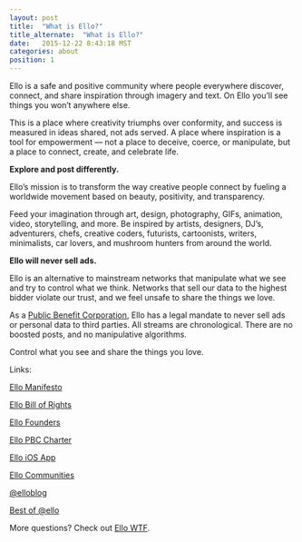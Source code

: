 ```yaml
---
layout: post
title:  "What is Ello?"
title_alternate:  "What is Ello?"
date:   2015-12-22 8:43:18 MST
categories: about
position: 1
---
```


Ello is a safe and positive community where people everywhere discover, connect, and share inspiration through imagery and text. On Ello you’ll see things you won’t anywhere else. 

This is a place where creativity triumphs over conformity, and success is measured in ideas shared, not ads served. A place where inspiration is a tool for empowerment — not a place to deceive, coerce, or manipulate, but a place to connect, create, and celebrate life.

**Explore and post differently.**

Ello’s mission is to transform the way creative people connect by fueling a worldwide movement based on beauty, positivity, and transparency. 

Feed your imagination through art, design, photography, GIFs, animation, video, storytelling, and more. Be inspired by artists, designers, DJ’s, adventurers, chefs, creative coders, futurists, cartoonists, writers, minimalists, car lovers, and mushroom hunters from around the world.

**Ello will never sell ads.**

Ello is an alternative to mainstream networks that manipulate what we see and try to control what we think. Networks that sell our data to the highest bidder violate our trust, and we feel unsafe to share the things we love.

As a [Public Benefit Corporation](https://ello.co/wtf/about/pbc/), Ello has a legal mandate to never sell ads or personal data to third parties. All streams are chronological. There are no boosted posts, and no manipulative algorithms. 

Control what you see and share the things you love.

Links:

[Ello Manifesto](https://ello.co/wtf/about/ello-manifesto/)

[Ello Bill of Rights](https://ello.co/wtf/about/ello-bill-of-rights/)

[Ello Founders](https://ello.co/wtf/about/who-created-ello/)

[Ello PBC Charter](https://ello.co/wtf/about/pbc/)

[Ello iOS App](https://search.itunes.apple.com/WebObjects/MZContentLink.woa/wa/link?mt=8&path=apps%2fello%2fello)

[Ello Communities](https://ello.co/wtf/resources/community-directory/)

[@elloblog](https://ello.co/elloblog)

[Best of @ello](https://ello.co/ello)



More questions? Check out [Ello WTF](https://ello.co/wtf/).



